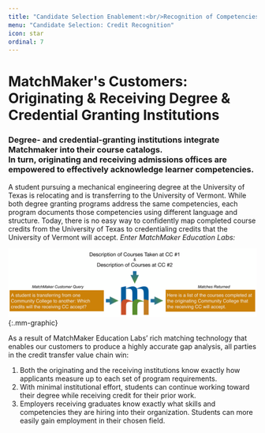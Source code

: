 ```yaml
---
title: "Candidate Selection Enablement:<br/>Recognition of Competencies Achieved"
menu: "Candidate Selection: Credit Recognition"
icon: star
ordinal: 7
---
```

# MatchMaker's Customers:<br/>Originating & Receiving Degree & Credential Granting Institutions

### Degree- and credential-granting institutions integrate Matchmaker into their course catalogs.<br/> In turn, originating and receiving admissions offices are empowered to effectively acknowledge learner competencies.  

A student pursuing a mechanical engineering degree at the University of Texas is relocating and is transferring to the University of Vermont. While both degree granting programs address the same competencies, each program documents those competencies using different language and structure. Today, there is no easy way to confidently map completed course credits from the University of Texas to credentialing credits that the University of Vermont will accept. *Enter MatchMaker Education Labs:*

![MatchMaker University Transfer Diagram](/mmassets/Action-Transfer.svg){:.mm-graphic}

As a result of MatchMaker Education Labs’ rich matching technology that enables our customers to produce a highly accurate gap analysis, all parties in the credit transfer value chain win:

1. Both the originating and the receiving institutions know exactly how applicants measure up to each set of program requirements.
2. With minimal institutional effort, students can continue working toward their degree while receiving credit for their prior work.
3. Employers receiving graduates know exactly what skills and competencies they are hiring into their organization. Students can more easily gain employment in their chosen field.


